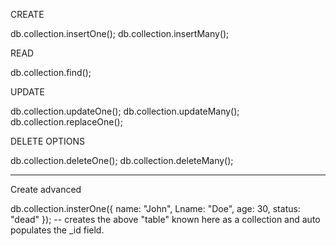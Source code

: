 CREATE

db.collection.insertOne();
db.collection.insertMany();

READ

db.collection.find();

UPDATE

db.collection.updateOne();
db.collection.updateMany();
db.collection.replaceOne();

DELETE OPTIONS

db.collection.deleteOne();
db.collection.deleteMany();

---

Create advanced

db.collection.insterOne({
name: "John",
Lname: "Doe",
age: 30,
status: "dead"
});
-- creates the above "table" known here as a collection and auto populates the \_id field.
